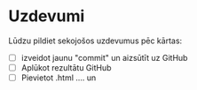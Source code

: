 # Uzdevumi

Lūdzu pildiet sekojošos uzdevumus pēc kārtas:
- [ ] izveidot jaunu "commit" un aizsūtīt uz GitHub
- [ ] Aplūkot rezultātu GitHub
- [ ] Pievietot .html .... un 